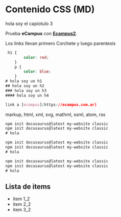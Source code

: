 # Contenido CSS (MD)

hola soy el capiotulo 3

Prueba **eCampus** con **[Ecampus2](https://ecampus.com.ar)**.

Los links llevan primero Corchete y luego parentesis


```css
 h1 {
        color: red;
    }
    p {
        color: blue;
    }
# hola soy un h1
## hola soy un h2
### hola soy un h3
#### hola soy un h4

link a [ecampus](https://ecampus.com.ar)

```


markup, html, xml, svg, mathml, ssml, atom, rss

```xml
npm init docusaurus@latest my-website classic
npm init docusaurus@latest my-website classic
# hola
```

```svg
npm init docusaurus@latest my-website classic
npm init docusaurus@latest my-website classic
# hola
```

```rss
npm init docusaurus@latest my-website classic
npm init docusaurus@latest my-website classic
# hola
```




## Lista de items 
- item 1_2
- item 2_2
- item 3_2